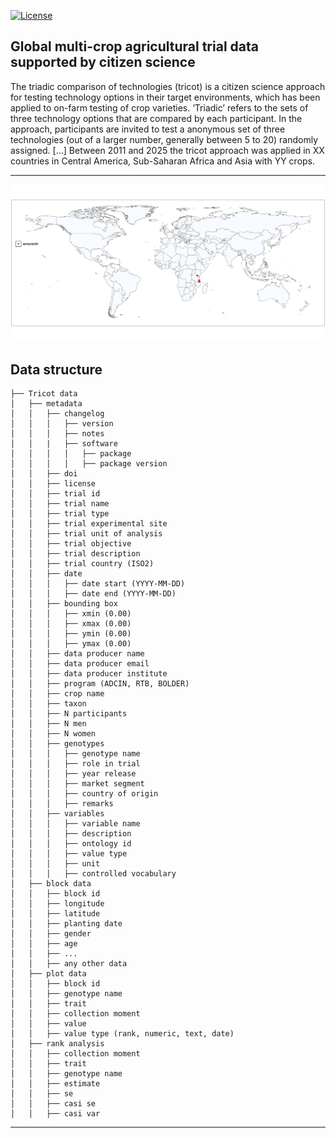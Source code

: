 <!-- badges: start -->
[![License](https://img.shields.io/badge/license%20-%20CC%20BY%20SA%204.0%20-%20%233182bd)](https://creativecommons.org/licenses/by-sa/4.0/legalcode.en) 
<!-- badges: end --> 

## Global multi-crop agricultural trial data supported by citizen science

The triadic comparison of technologies (tricot) is a citizen science approach for testing technology options in their target environments, which has been applied to on-farm testing of crop varieties. ‘Triadic’ refers to the sets of three technology options that are compared by each participant. In the approach, participants are invited to test a anonymous set of three technologies (out of a larger number, generally between 5 to 20) randomly assigned. […] Between 2011 and 2025 the tricot approach was applied in XX countries in Central America, Sub-Saharan Africa and Asia with YY crops.

---

![Trial map](docs/trial-locations.png)

## Data structure

``` text
├── Tricot data 
│   ├── metadata
│   │   ├── changelog
│   │   │   ├── version
│   │   │   ├── notes
│   │   |   ├── software
│   │   │   │   ├── package
│   │   │   │   ├── package version
│   │   ├── doi
│   │   ├── license
│   │   ├── trial id
│   │   ├── trial name
│   │   ├── trial type
│   │   ├── trial experimental site
│   │   ├── trial unit of analysis
│   │   ├── trial objective
│   │   ├── trial description
│   │   ├── trial country (ISO2)
│   │   ├── date
│   │   │   ├── date start (YYYY-MM-DD)
│   │   │   ├── date end (YYYY-MM-DD)
│   │   ├── bounding box
│   │   │   ├── xmin (0.00)
│   │   │   ├── xmax (0.00)
│   │   │   ├── ymin (0.00)
│   │   │   ├── ymax (0.00)
│   │   ├── data producer name
│   │   ├── data producer email
│   │   ├── data producer institute
│   │   ├── program (ADCIN, RTB, BOLDER)
│   │   ├── crop name
│   │   ├── taxon
│   │   ├── N participants
│   │   ├── N men
│   │   ├── N women
│   │   ├── genotypes
│   │   │   ├── genotype name
│   │   │   ├── role in trial
│   │   │   ├── year release
│   │   │   ├── market segment
│   │   │   ├── country of origin
│   │   │   ├── remarks
│   │   ├── variables
│   │   │   ├── variable name
│   │   │   ├── description
│   │   │   ├── ontology id
│   │   │   ├── value type
│   │   │   ├── unit
│   │   │   ├── controlled vocabulary
│   ├── block data
│   │   ├── block id
│   │   ├── longitude
│   │   ├── latitude
│   │   ├── planting date
│   │   ├── gender
│   │   ├── age
│   │   ├── ...
│   │   ├── any other data
│   ├── plot data
│   │   ├── block id
│   │   ├── genotype name
│   │   ├── trait
│   │   ├── collection moment 
│   │   ├── value
│   │   ├── value type (rank, numeric, text, date)
│   ├── rank analysis
│   │   ├── collection moment
│   │   ├── trait
│   │   ├── genotype name
│   │   ├── estimate
│   │   ├── se
│   │   ├── casi se
│   │   ├── casi var
```


---

